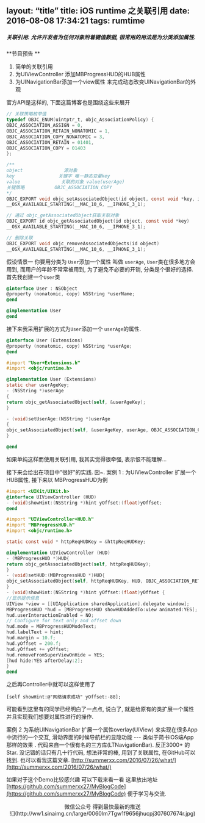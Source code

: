 layout: “title”
title: iOS runtime 之关联引用
date: 2016-08-08 17:34:21
tags: rumtime
---
##### 关联引用: 允许开发者为任何对象附着键值数据, 很常用的用法是为分类添加属性.
**节目预告 **
1. 简单的关联引用
2. 为UIViewController 添加MBProgressHUD的HUB属性
3. 为UINavigationBar添加一个view属性 来完成动态改变UINavigationBar的外观              
<!--more-->
官方API是这样的, 下面这篇博客也是围绕这些来展开
```objectivec
// 关联策略枚举值
typedef OBJC_ENUM(uintptr_t, objc_AssociationPolicy) {
OBJC_ASSOCIATION_ASSIGN = 0,           
OBJC_ASSOCIATION_RETAIN_NONATOMIC = 1, 
OBJC_ASSOCIATION_COPY_NONATOMIC = 3,  
OBJC_ASSOCIATION_RETAIN = 01401, 
OBJC_ASSOCIATION_COPY = 01403     
};

/**
object               源对象
key                关键字 唯一静态变量key
value               关联的对象 value(userAge)
关键策略           OBJC_ASSOCIATION_COPY
*/
OBJC_EXPORT void objc_setAssociatedObject(id object, const void *key, id value, objc_AssociationPolicy policy)
__OSX_AVAILABLE_STARTING(__MAC_10_6, __IPHONE_3_1);

// 通过 objc_getAssociatedObject获取关联对象
OBJC_EXPORT id objc_getAssociatedObject(id object, const void *key)
__OSX_AVAILABLE_STARTING(__MAC_10_6, __IPHONE_3_1);

// 删除关联
OBJC_EXPORT void objc_removeAssociatedObjects(id object)
__OSX_AVAILABLE_STARTING(__MAC_10_6, __IPHONE_3_1);
```
假设情景一
你要用分类为 `User`添加一个属性 叫做 `userAge`, `User`类在很多地方会用到, 而用户的年龄不常常被用到, 为了避免不必要的开销, 分类是个很好的选择.
首先我创建一个`User`类
```objectivec
@interface User : NSObject
@property (nonatomic, copy) NSString *userName;
@end
```
```objectivec
@implementation User
@end
```
接下来我采用扩展的方式为`User`添加一个 `userAge`的属性.
```objectivec
@interface User (Extensions)
@property (nonatomic, copy) NSString *userAge;
@end
```

```objectivec
#import "User+Extensions.h"
#import <objc/runtime.h>

@implementation User (Extensions)
static char userAgeKey;
- (NSString *)userAge
{
return objc_getAssociatedObject(self, &userAgeKey);
}

- (void)setUserAge:(NSString *)userAge
{
objc_setAssociatedObject(self, &userAgeKey, userAge, OBJC_ASSOCIATION_COPY);
}

@end
```
如果单纯这样而使用关联引用, 我其实觉得很牵强, 表示恨不能理解...

接下来会给出在项目中"很好"的实践. 囧~.
案例 1 : 为UIViewController  扩展一个 HUB属性, 接下来以 MBProgressHUD为例
```objectivec
#import <UIKit/UIKit.h>
@interface UIViewController (HUD)
- (void)showHint:(NSString *)hint yOffset:(float)yOffset;
@end
```
```objectivec
#import "UIViewController+HUD.h"
#import "MBProgressHUD.h"
#import <objc/runtime.h>

static const void * httpReqHUDKey = &httpReqHUDKey;

@implementation UIViewController (HUD)
- (MBProgressHUD *)HUD{
return objc_getAssociatedObject(self, httpReqHUDKey);
}
- (void)setHUD:(MBProgressHUD *)HUD{
objc_setAssociatedObject(self, httpReqHUDKey, HUD, OBJC_ASSOCIATION_RETAIN_NONATOMIC);
}
- (void)showHint:(NSString *)hint yOffset:(float)yOffset {
//显示提示信息
UIView *view = [[UIApplication sharedApplication].delegate window];
MBProgressHUD *hud = [MBProgressHUD showHUDAddedTo:view animated:YES];
hud.userInteractionEnabled = NO;
// Configure for text only and offset down
hud.mode = MBProgressHUDModeText;
hud.labelText = hint;
hud.margin = 10.f;
hud.yOffset = 200.f;
hud.yOffset += yOffset;
hud.removeFromSuperViewOnHide = YES;
[hud hide:YES afterDelay:2];
}
@end
```
之后再Controller中就可以这样使用了
```
[self showHint:@"网络请求成功" yOffset:-88];
```
可能看到这里有的同学已经明白了一点点, 说白了, 就是给原有的类扩展一个属性并且实现我们想要对属性进行的操作.

案例 2 为系统UINavigationBar 扩展一个属性overlay(UIView) 来实现在很多App中流行的一个交互, 滑动界面的时候导航栏的显隐功能 --- 类似于简书iOS端App那样的效果 . 代码来自一个很有名的三方库(LTNavigationBar). 反正3000+ 的Star. 没记错的话只有几十行代码, 想法非常的棒, 用到了关联属性, 在GitHub可以找到. 也可以看我这篇文章.
[http://summerxx.com/2016/07/26/what/](http://summerxx.com/2016/07/26/what/)

如果对于这个Demo比较感兴趣 可以下载来看一看 这里放出地址 
[https://github.com/summerxx27/MyBlogCode](https://github.com/summerxx27/MyBlogCode) 便于学习与交流.

<div align=center>
微信公众号 得到最快最新的推送
</div>

<div align=center>
![](http://ww1.sinaimg.cn/large/0060lm7Tgw1f9656jhucpj307607674r.jpg)
</div>
